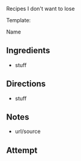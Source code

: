 Recipes I don't want to lose

Template:

Name

## Ingredients
* stuff

## Directions
* stuff

## Notes
* url/source

## Attempt
